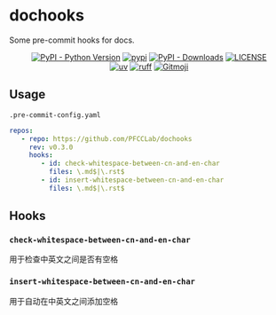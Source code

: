 # dochooks

Some pre-commit hooks for docs.

<p align="center">
   <a href="https://python.org/" target="_blank"><img alt="PyPI - Python Version" src="https://img.shields.io/pypi/pyversions/dochooks?logo=python&style=flat-square"></a>
   <a href="https://pypi.org/project/dochooks/" target="_blank"><img src="https://img.shields.io/pypi/v/dochooks?style=flat-square" alt="pypi"></a>
   <a href="https://pypi.org/project/dochooks/" target="_blank"><img alt="PyPI - Downloads" src="https://img.shields.io/pypi/dm/dochooks?style=flat-square"></a>
   <a href="LICENSE"><img alt="LICENSE" src="https://img.shields.io/github/license/PFCCLab/dochooks?style=flat-square"></a>
   <br/>
   <a href="https://github.com/astral-sh/uv"><img alt="uv" src="https://img.shields.io/endpoint?url=https://raw.githubusercontent.com/astral-sh/uv/main/assets/badge/v0.json&style=flat-square"></a>
   <a href="https://github.com/astral-sh/ruff"><img alt="ruff" src="https://img.shields.io/endpoint?url=https://raw.githubusercontent.com/astral-sh/ruff/main/assets/badge/v2.json&style=flat-square"></a>
   <a href="https://gitmoji.dev"><img alt="Gitmoji" src="https://img.shields.io/badge/gitmoji-%20😜%20😍-FFDD67?style=flat-square"></a>
</p>

## Usage

`.pre-commit-config.yaml`

```yaml
repos:
   - repo: https://github.com/PFCCLab/dochooks
     rev: v0.3.0
     hooks:
        - id: check-whitespace-between-cn-and-en-char
          files: \.md$|\.rst$
        - id: insert-whitespace-between-cn-and-en-char
          files: \.md$|\.rst$
```

## Hooks

### `check-whitespace-between-cn-and-en-char`

用于检查中英文之间是否有空格

### `insert-whitespace-between-cn-and-en-char`

用于自动在中英文之间添加空格
